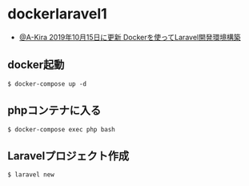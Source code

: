 # dockerlaravel1
- [@A-Kira 2019年10月15日に更新 Dockerを使ってLaravel開発環境構築][link1]

## docker起動
`$ docker-compose up -d`

## phpコンテナに入る
`$ docker-compose exec php bash`

## Laravelプロジェクト作成
`$ laravel new`


[link1]:https://qiita.com/A-Kira/items/1c55ef689c0f91420e81
